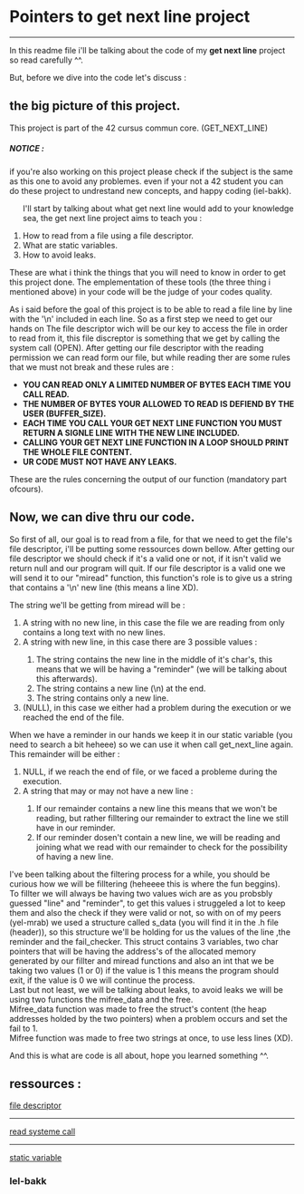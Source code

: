 
<h1> Pointers to get next line project </h1>
<hr>
In this readme file i'll be talking about the code of my <b>get next line</b> project so read carefully ^^.

But, before we dive into the code let's discuss :
	<h2>the big picture of this project.</h2>
<div>
This project is part of the 42 cursus commun core. (GET_NEXT_LINE)
	<h5>NOTICE :</h5>if you're also working on this project please check if the subject is the same as this one to avoid any problemes.
        even if your not a 42 student you can do these project to undrestand new concepts, 
        and happy coding (iel-bakk).
</div>
<div>
<ol>
	<p>I'll start by talking about what get next line would add to your knowledge sea, the get next line project aims to teach you :</p>
	<li> How to read from a file using a file descriptor.</li>
	<li> What are static variables.</li>
	<li> How to avoid leaks.</li>
</ol>
</div>

These are what i think the things that you will need to know in order to get this project done.
The emplementation of these tools (the three thing i mentioned above) in your code will be the judge of your codes quality.

As i said before the goal of this project is to be able to read a file line by line with the '\n' included in each line.
So as a first step we need to get our hands on The file descriptor wich will be our key to access the file in order to read from it, this file discreptor is something that we get by calling the system call (OPEN).
After getting our file descriptor with the reading permission we can read form our file, but while reading ther are some rules that we must not break and these rules are :
<ul>
        <li><b>YOU CAN READ ONLY A LIMITED NUMBER OF BYTES EACH TIME YOU CALL READ.</b></li>
        <li><b>THE NUMBER OF BYTES YOUR ALLOWED TO READ IS DEFIEND BY THE USER (BUFFER_SIZE).</b></li>
        <li><b>EACH TIME YOU CALL YOUR GET NEXT LINE FUNCTION YOU MUST RETURN A SIGNLE LINE WITH THE NEW LINE INCLUDED.</b></li>
        <li><b>CALLING YOUR GET NEXT LINE FUNCTION IN A LOOP SHOULD PRINT THE WHOLE FILE CONTENT.</b></li>
        <li><b>UR CODE MUST NOT HAVE ANY LEAKS.</b></li>
</ul>
These are the rules concerning the output of our function (mandatory part ofcours).

<h2>Now, we can dive thru our code.</h2>
<p>
So first of all, our goal is to read from a file, for that we need to get the file's file descriptor, i'll be putting some ressources down bellow.
After getting our file descriptor we should check if it's a valid one or not, if it isn't valid we return null and our program will quit.
If our file descriptor is a valid one we will send it to our "miread" function, this function's role is to give us a string that contains a '\n' new line  (this means a line XD).</p>
The string we'll be getting from miread will be :
<ol>
	<li>A string with no new line, in this case the file we are reading from only contains a long text with no new lines.</li>
	<li>A string with new line, in this case there are 3 possible values :</li>
	<ol>
			<li> The string contains the new line in the middle of it's char's, this means that we will be having a "reminder" (we will be talking about this afterwards).</li>
			<li> The string contains a new line (\n) at the end.</li>
			<li>The string contains only a new line.</li>
	</ol>
	<li> (NULL), in this case we either had a problem during the execution or we reached the end of the file.</li>
</ol>

When we have a reminder in our hands we keep it in our static variable (you need to search a bit heheee) so we can use it when call get_next_line again.
This remainder will be either :
<ol>
	<li>NULL, if we reach the end of file, or we faced a probleme during the execution.</li>
	<li>A string that may or may not have a new line :</li>
	<ol>	
		<li>If our remainder contains a new line this means that we won't be reading, but rather filltering our remainder to extract the line we still have in our reminder.</li>
		<li>If our reminder dosen't contain a new line, we will be reading and joining what we read with our remainder to check for the possibility of having a new line.</li>
	</ol>
</ol>
<p>
I've been talking about the filtering process for a while, you should be curious how we will be filltering (heheeee this is where the fun beggins).
<br>
To fillter we will always be having two values wich are as you probsbly guessed "line" and "reminder", to get this values i struggeled a lot to keep them and also the check if they were valid or not, so with on of my peers (yel-mrab) we used a structure called s_data (you will find it in the .h file (header)), so this structure we'll be holding for us the values of the line ,the reminder and the fail_checker.
This struct contains 3 variables, two char pointers that will be having the address's of the allocated memory generated by our fillter and miread functions and also an int that we be taking two values (1 or 0) if the value is 1 this means the program should exit, if the value is 0 we will continue the process.
<br>
Last but not least, we will be talking about leaks, to avoid leaks we will be using two functions the mifree_data and the free.
<br>
Mifree_data function was made to free the struct's content (the heap addresses holded by the two pointers) when a problem occurs and set the fail to 1.
<br>
Mifree function was made to free two strings at once, to use less lines (XD).
<p>
And this is what are code is all about, hope you learned something ^^.

<h2>ressources :</h2>
                        <a href="https://stackoverflow.com/questions/5256599/what-are-file-descriptors-explained-in-simple-terms">file descriptor</a>
			<hr>
                        <a href="https://www.geeksforgeeks.org/input-output-system-calls-c-create-open-close-read-write/">read systeme call</a>
                        <hr>
			<a href="https://www.tutorialspoint.com/where-are-static-variables-stored-in-c-cplusplus#:~:text=Static%20variables%20are%20variables%20that,is%20the%20entire%20program%20run.&">static variable</a>
															<h3>Iel-bakk</h3>
